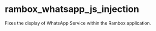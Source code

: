 # rambox_whatsapp_js_injection
Fixes the display of WhatsApp Service within the Rambox application.
